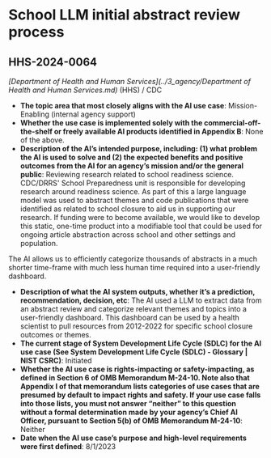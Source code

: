 # School LLM initial abstract review process
## HHS-2024-0064
_[Department of Health and Human Services](../3_agency/Department of Health and Human Services.md)_ (HHS) / CDC


+ **The topic area that most closely aligns with the AI use case**: Mission-Enabling (internal agency support)
+ **Whether the use case is implemented solely with the commercial-off-the-shelf or freely available AI products identified in Appendix B**: None of the above.
+ **Description of the AI’s intended purpose, including: (1) what problem the AI is used to solve and (2) the expected benefits and positive outcomes from the AI for an agency’s mission and/or the general public**: Reviewing research related to school readiness science. CDC/DRRS' School Preparedness unit is responsible for developing research around readiness science. As part of this a large language model was used to abstract themes and code publications that were identified as related to school closure to aid us in supporting our research. If funding were to become available, we would like to develop this static, one-time product into a modifiable tool that could be used for ongoing article abstraction across school and other settings and population.

The AI allows us to efficiently categorize thousands of abstracts in a much shorter time-frame with much less human time required into a user-friendly dashboard.
+ **Description of what the AI system outputs, whether it’s a prediction, recommendation, decision, etc**: The AI used a LLM to extract data from an abstract review and categorize relevant themes and topics into a user-friendly dashboard. This dashboard can be used by a health scientist to pull resources from 2012-2022   for specific school closure outcomes or themes.
+ **The current stage of System Development Life Cycle (SDLC) for the AI use case (See System Development Life Cycle (SDLC) - Glossary | NIST CSRC)**: Initiated
+ **Whether the AI use case is rights-impacting or safety-impacting, as defined in Section 6 of OMB Memorandum M-24-10. Note also that Appendix I of that memorandum lists categories of use cases that are presumed by default to impact rights and safety. If your use case falls into those lists, you must not answer “neither” to this question without a formal determination made by your agency’s Chief AI Officer, pursuant to Section 5(b) of OMB Memorandum M-24-10**: Neither
+ **Date when the AI use case’s purpose and high-level requirements were first defined**: 8/1/2023